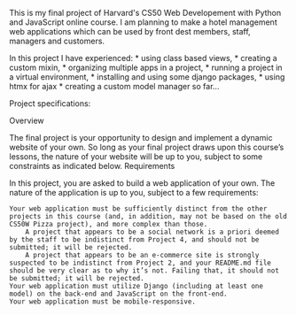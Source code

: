 This is my final project of Harvard's CS50 Web Developement with Python and JavaScript online course. I am planning to make a hotel management web applications which can be used by front dest members, staff, managers and customers. 

In this project I have experienced:
    * using class based views,
    * creating a custom mixin,
    * organizing multiple apps in a project,
    * running a project in a virtual environment,
    * installing and using some django packages,
    * using htmx for ajax
    * creating a custom model manager
    so far...

Project specifications:

Overview

The final project is your opportunity to design and implement a dynamic website of your own. So long as your final project draws upon this course’s lessons, the nature of your website will be up to you, subject to some constraints as indicated below.
Requirements

In this project, you are asked to build a web application of your own. The nature of the application is up to you, subject to a few requirements:

    Your web application must be sufficiently distinct from the other projects in this course (and, in addition, may not be based on the old CS50W Pizza project), and more complex than those.
        A project that appears to be a social network is a priori deemed by the staff to be indistinct from Project 4, and should not be submitted; it will be rejected.
        A project that appears to be an e-commerce site is strongly suspected to be indistinct from Project 2, and your README.md file should be very clear as to why it’s not. Failing that, it should not be submitted; it will be rejected.
    Your web application must utilize Django (including at least one model) on the back-end and JavaScript on the front-end.
    Your web application must be mobile-responsive.

